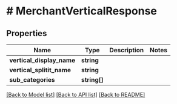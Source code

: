 # # MerchantVerticalResponse

## Properties

Name | Type | Description | Notes
------------ | ------------- | ------------- | -------------
**vertical_display_name** | **string** |  |
**vertical_splitit_name** | **string** |  |
**sub_categories** | **string[]** |  |

[[Back to Model list]](../../README.md#models) [[Back to API list]](../../README.md#endpoints) [[Back to README]](../../README.md)
